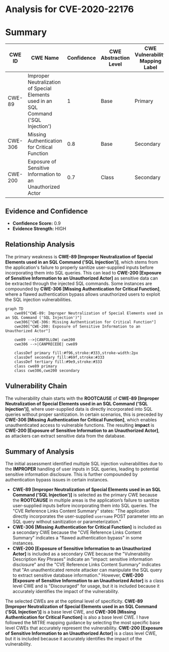 # Analysis for CVE-2020-22176

# Summary
| CWE ID | CWE Name | Confidence | CWE Abstraction Level | CWE Vulnerability Mapping Label | CWE-Vulnerability Mapping Notes |
|---|---|---|---|---|---|
| CWE-89 | Improper Neutralization of Special Elements used in an SQL Command ('SQL Injection') | 1 | Base | Primary | Allowed |
| CWE-306 | Missing Authentication for Critical Function | 0.8 | Base | Secondary | Allowed |
| CWE-200 | Exposure of Sensitive Information to an Unauthorized Actor | 0.7 | Class | Secondary | Discouraged |

## Evidence and Confidence

*   **Confidence Score:** 0.9
*   **Evidence Strength:** HIGH

## Relationship Analysis
The primary weakness is **CWE-89 [Improper Neutralization of Special Elements used in an SQL Command ('SQL Injection')]**, which stems from the application's failure to properly sanitize user-supplied inputs before incorporating them into SQL queries. This can lead to **CWE-200 [Exposure of Sensitive Information to an Unauthorized Actor]** as sensitive data can be extracted through the injected SQL commands. Some instances are compounded by **CWE-306 [Missing Authentication for Critical Function]**, where a flawed authentication bypass allows unauthorized users to exploit the SQL injection vulnerabilities.

```mermaid
graph TD
    cwe89["CWE-89: Improper Neutralization of Special Elements used in an SQL Command ('SQL Injection')"]
    cwe306["CWE-306: Missing Authentication for Critical Function"]
    cwe200["CWE-200: Exposure of Sensitive Information to an Unauthorized Actor"]
    
    cwe89 -->|CANFOLLOW| cwe200
    cwe306 -->|CANPRECEDE| cwe89
    
    classDef primary fill:#f96,stroke:#333,stroke-width:2px
    classDef secondary fill:#69f,stroke:#333
    classDef tertiary fill:#9e9,stroke:#333
    class cwe89 primary
    class cwe306,cwe200 secondary
```

## Vulnerability Chain
The vulnerability chain starts with the **ROOTCAUSE** of **CWE-89 [Improper Neutralization of Special Elements used in an SQL Command ('SQL Injection')]**, where user-supplied data is directly incorporated into SQL queries without proper sanitization. In certain scenarios, this is preceded by **CWE-306 [Missing Authentication for Critical Function]**, which enables unauthenticated access to vulnerable functions. The resulting **impact** is **CWE-200 [Exposure of Sensitive Information to an Unauthorized Actor]**, as attackers can extract sensitive data from the database.

## Summary of Analysis
The initial assessment identified multiple SQL injection vulnerabilities due to the **IMPROPER** handling of user inputs in SQL queries, leading to potential sensitive information disclosure. This is further compounded by authentication bypass issues in certain instances.

*   **CWE-89 [Improper Neutralization of Special Elements used in an SQL Command ('SQL Injection')]** is selected as the primary CWE because the **ROOTCAUSE** in multiple areas is the application’s failure to sanitize user-supplied inputs before incorporating them into SQL queries. The "CVE Reference Links Content Summary" states: "The application directly incorporates the user-supplied `username` POST parameter into an SQL query without sanitization or parameterization."
*   **CWE-306 [Missing Authentication for Critical Function]** is included as a secondary CWE because the "CVE Reference Links Content Summary" indicates a "flawed authentication bypass" in some instances.
*   **CWE-200 [Exposure of Sensitive Information to an Unauthorized Actor]** is included as a secondary CWE because the "Vulnerability Description Key Phrases" indicate an "impact: sensitive information disclosure" and the "CVE Reference Links Content Summary" indicates that "An unauthenticated remote attacker can manipulate the SQL query to extract sensitive database information." However, **CWE-200 [Exposure of Sensitive Information to an Unauthorized Actor]** is a class level CWE and is "Discouraged" for usage, but it is included because it accurately identifies the impact of the vulnerability.

The selected CWEs are at the optimal level of specificity. **CWE-89 [Improper Neutralization of Special Elements used in an SQL Command ('SQL Injection')]** is a base level CWE, and **CWE-306 [Missing Authentication for Critical Function]** is also a base level CWE. I have followed the MITRE mapping guidance by selecting the most specific base level CWEs that accurately represent the vulnerability. **CWE-200 [Exposure of Sensitive Information to an Unauthorized Actor]** is a class level CWE, but it is included because it accurately identifies the impact of the vulnerability.